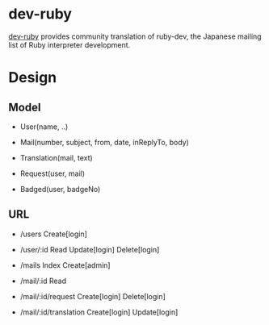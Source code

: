 dev-ruby
========

[dev-ruby](http://dev-ruby.heroku.com/) provides community translation of
ruby-dev, the Japanese mailing list of Ruby interpreter development.

Design
======

Model
-----

* User(name, ..)
* Mail(number, subject, from, date, inReplyTo, body)
* Translation(mail, text)
* Request(user, mail)

* Badged(user, badgeNo)

URL
---

* /users Create[login]
* /user/:id Read Update[login] Delete[login]

* /mails Index Create[admin]
* /mail/:id Read 
* /mail/:id/request Create[login] Delete[login]
* /mail/:id/translation Create[login] Update[login]

